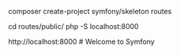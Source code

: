composer create-project symfony/skeleton routes

cd routes/public/
php -S localhost:8000

http://localhost:8000
    # Welcome to Symfony